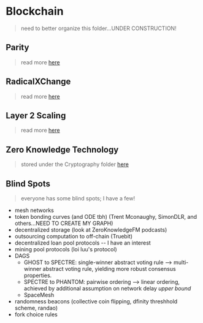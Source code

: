 # Blockchain

> need to better organize this folder...UNDER CONSTRUCTION!

## Parity
> read more [here](./Parity/README.md)

## RadicalXChange
> read more [here](./RadicalXChange/README.md)

## Layer 2 Scaling
> read more [here](./Layer2Scaling/README.md)

## Zero Knowledge Technology
> stored under the Cryptography folder [here](../Cryptography/ZeroKnowledge/README.md)

## Blind Spots
> everyone has some blind spots; I have a few!

* mesh networks
* token bonding curves (and ODE tbh) (Trent Mconaughy, SimonDLR, and others...NEED TO CREATE MY GRAPH)
* decentralized storage (look at ZeroKnowledgeFM podcasts)
* outsourcing computation to off-chain (Truebit)
* decentralized loan pool protocols -- I have an interest
* mining pool protocols (loi luu's protocol)
* DAGS
    * GHOST to SPECTRE: single-winner abstract voting rule --> multi-winner abstract voting rule, yielding more robust consensus properties.
    * SPECTRE to PHANTOM: pairwise ordering --> linear ordering, achieved by additional assumption on network delay *upper bound*
    * SpaceMesh
* randomness beacons (collective coin flipping, dfinity threshhold scheme, randao)
* fork choice rules